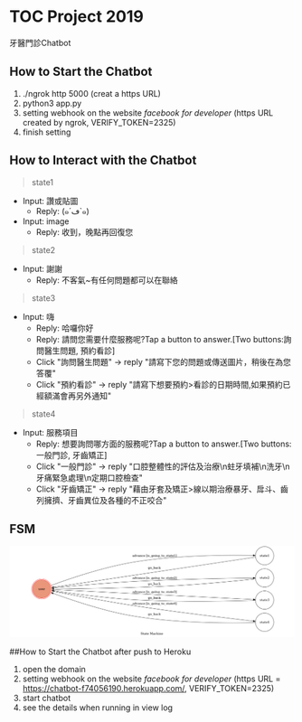 # TOC Project 2019
牙醫門診Chatbot

## How to Start the Chatbot
1. ./ngrok http 5000 (creat a https URL)
2. python3 app.py
3. setting webhook on the website *facebook for developer* (https URL created by ngrok, VERIFY_TOKEN=2325)
4. finish setting

## How to Interact with the Chatbot
> state1
* Input: 讚或貼圖
	* Reply: (๑´ڡ`๑)
* Input: image
	* Reply:  收到，晚點再回復您
> state2
* Input: 謝謝
	* Reply: 不客氣~有任何問題都可以在聯絡
> state3
* Input: 嗨
	* Reply: 哈囉你好
	* Reply: 請問您需要什麼服務呢?Tap a button to answer.[Two buttons:詢問醫生問題, 預約看診]
	* Click "詢問醫生問題" -> reply "請寫下您的問題或傳送圖片，稍後在為您答覆"
	* Click "預約看診"  -> reply "請寫下想要預約>看診的日期時間,如果預約已經額滿會再另外通知"
> state4
* Input: 服務項目
	* Reply: 想要詢問哪方面的服務呢?Tap a button to answer.[Two buttons:一般門診, 牙齒矯正]
	* Click "一般門診" -> reply "口腔整體性的評估及治療\n蛀牙填補\n洗牙\n牙痛緊急處理\n定期口腔檢查"
	* Click "牙齒矯正"  -> reply "藉由牙套及矯正>線以期治療暴牙、戽斗、齒列擁擠、牙齒異位及各種的不正咬合"

## FSM
![fsm](./fsm.png)

##How to Start the Chatbot after push to Heroku
1. open the domain
2. setting webhook on the website *facebook for developer* (https URL = https://chatbot-f74056190.herokuapp.com/, VERIFY_TOKEN=2325)
3. start chatbot
4. see the details when running in view log

